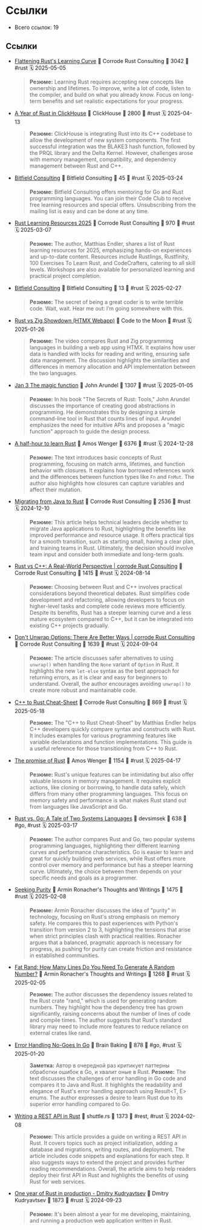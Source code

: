 # Ссылки

- Всего ссылок: 19

## Ссылки

- [Flattening Rust's Learning Curve](https://corrode.dev/blog/flattening-rusts-learning-curve/) 👤 Corrode Rust Consulting 💬 3042 🔖 #rust 🗓️ 2025-05-05
    > **Резюме:** Learning Rust requires accepting new concepts like ownership and lifetimes. To improve, write a lot of code, listen to the compiler, and build on what you already know. Focus on long-term benefits and set realistic expectations for your progress.
- [A Year of Rust in ClickHouse](https://clickhouse.com/blog/rust) 👤 ClickHouse 💬 2800 🔖 #rust 🗓️ 2025-04-13
    > **Резюме:** ClickHouse is integrating Rust into its C++ codebase to allow the development of new system components. The first successful integration was the BLAKE3 hash function, followed by the PRQL library and the Delta Kernel. However, challenges arose with memory management, compatibility, and dependency management between Rust and C++.
- [Bitfield Consulting](https://bitfieldconsulting.com/posts/things-fall-apart) 👤 Bitfield Consulting 💬 45 🔖 #rust 🗓️ 2025-03-24
    > **Резюме:** Bitfield Consulting offers mentoring for Go and Rust programming languages. You can join their Code Club to receive free learning resources and special offers. Unsubscribing from the mailing list is easy and can be done at any time.
- [Rust Learning Resources 2025](https://corrode.dev/blog/rust-learning-resources-2025/) 👤 Corrode Rust Consulting 💬 970 🔖 #rust 🗓️ 2025-03-07
    > **Резюме:** The author, Matthias Endler, shares a list of Rust learning resources for 2025, emphasizing hands-on experiences and up-to-date content. Resources include Rustlings, Rustfinity, 100 Exercises To Learn Rust, and CodeCrafters, catering to all skill levels. Workshops are also available for personalized learning and practical project completion.
- [Bitfield Consulting](https://bitfieldconsulting.com/posts/writing-terrible-code) 👤 Bitfield Consulting 💬 13 🔖 #rust 🗓️ 2025-02-27
    > **Резюме:** The secret of being a great coder is to write terrible code. Wait, wait. Hear me out: I’m going somewhere with this.
- [Rust vs Zig Showdown (HTMX Webapp)](https://www.youtube.com/watch?v=hWaaG9sN_Z8) 👤 Code to the Moon 🔖 #rust 🗓️ 2025-01-26
    > **Резюме:** The video compares Rust and Zig programming languages in building a web app using HTMX. It explains how user data is handled with locks for reading and writing, ensuring safe data management. The discussion highlights the similarities and differences in memory allocation and API implementation between the two languages.
- [Jan 3 The magic function](https://bitfieldconsulting.com/posts/magic-function) 👤 John Arundel 💬 1307 🔖 #rust 🗓️ 2025-01-05
    > **Резюме:** In his book "The Secrets of Rust: Tools," John Arundel discusses the importance of creating good abstractions in programming. He demonstrates this by designing a simple command-line tool in Rust that counts lines of input. Arundel emphasizes the need for intuitive APIs and proposes a "magic function" approach to guide the design process.
- [A half-hour to learn Rust](https://fasterthanli.me/articles/a-half-hour-to-learn-rust) 👤 Amos Wenger 💬 6376 🔖 #rust 🗓️ 2024-12-28
    > **Резюме:** The text introduces basic concepts of Rust programming, focusing on match arms, lifetimes, and function behavior with closures. It explains how borrowed references work and the differences between function types like `Fn` and `FnMut`. The author also highlights how closures can capture variables and affect their mutation.
- [Migrating from Java to Rust](https://corrode.dev/migration-guides/java-to-rust/) 👤 Corrode Rust Consulting 💬 2536 🔖 #rust 🗓️ 2024-12-10
    > **Резюме:** This article helps technical leaders decide whether to migrate Java applications to Rust, highlighting the benefits like improved performance and resource usage. It offers practical tips for a smooth transition, such as starting small, having a clear plan, and training teams in Rust. Ultimately, the decision should involve team input and consider both immediate and long-term goals.
- [Rust vs C++: A Real-World Perspective | corrode Rust Consulting](https://corrode.dev/blog/cpp-rust-interop/) 👤 Corrode Rust Consulting 💬 1415 🔖 #rust 🗓️ 2024-08-14
    > **Резюме:** Choosing between Rust and C++ involves practical considerations beyond theoretical debates. Rust simplifies code development and refactoring, allowing developers to focus on higher-level tasks and complete code reviews more efficiently. Despite its benefits, Rust has a steeper learning curve and a less mature ecosystem compared to C++, but it can be integrated into existing C++ projects gradually.
- [Don't Unwrap Options: There Are Better Ways | corrode Rust Consulting](https://corrode.dev/blog/rust-option-handling-best-practices/) 👤 Corrode Rust Consulting 💬 1639 🔖 #rust 🗓️ 2024-09-04
    > **Резюме:** The article discusses safer alternatives to using `unwrap()` when handling the `None` variant of `Option` in Rust. It highlights the new `let-else` syntax as the best approach for returning errors, as it is clear and easy for beginners to understand. Overall, the author encourages avoiding `unwrap()` to create more robust and maintainable code.
- [C++ to Rust Cheat-Sheet](https://corrode.dev/learn/migration-guides/cpp-to-rust/) 👤 Corrode Rust Consulting 💬 869 🔖 #rust 🗓️ 2025-05-18
    > **Резюме:** The "C++ to Rust Cheat-Sheet" by Matthias Endler helps C++ developers quickly compare syntax and constructs with Rust. It includes examples for various programming features like variable declarations and function implementations. This guide is a useful reference for those transitioning from C++ to Rust.
- [The promise of Rust](https://fasterthanli.me/articles/the-promise-of-rust) 👤 Amos Wenger 💬 1154 🔖 #rust 🗓️ 2025-04-17
    > **Резюме:** Rust's unique features can be intimidating but also offer valuable lessons in memory management. It requires explicit actions, like cloning or borrowing, to handle data safely, which differs from many other programming languages. This focus on memory safety and performance is what makes Rust stand out from languages like JavaScript and Go.
- [Rust vs. Go: A Tale of Two Systems Languages](https://smsk.dev/2025/03/16/rust-vs-go-a-tale-of-two-systems-languages/) 👤 devsimsek 💬 638 🔖 #go, #rust 🗓️ 2025-03-17
    > **Резюме:** The author compares Rust and Go, two popular systems programming languages, highlighting their different learning curves and performance characteristics. Go is easier to learn and great for quickly building web services, while Rust offers more control over memory and performance but has a steeper learning curve. Ultimately, the choice between them depends on your specific needs and goals as a programmer.
- [Seeking Purity](http://lucumr.pocoo.org/2025/2/8/seeking-purity) 👤 Armin Ronacher's Thoughts and Writings 💬 1475 🔖 #rust 🗓️ 2025-02-08
    > **Резюме:** Armin Ronacher discusses the idea of "purity" in technology, focusing on Rust's strong emphasis on memory safety. He compares this to past experiences with Python's transition from version 2 to 3, highlighting the tensions that arise when strict principles clash with practical realities. Ronacher argues that a balanced, pragmatic approach is necessary for progress, as pushing for purity can create friction and resistance in established communities.
- [Fat Rand: How Many Lines Do You Need To Generate A Random Number?](http://lucumr.pocoo.org/2025/2/4/fat-rand) 👤 Armin Ronacher's Thoughts and Writings 💬 1268 🔖 #rust 🗓️ 2025-02-05
    > **Резюме:** The author discusses the dependency issues related to the Rust crate "rand," which is used for generating random numbers. They highlight how the dependency tree has grown significantly, raising concerns about the number of lines of code and compile times. The author suggests that Rust's standard library may need to include more features to reduce reliance on external crates like rand.
- [Error Handling No-Goes In Go](https://brainbaking.com/post/2024/03/error-handling-no-goes-in-go/) 👤 Brain Baking 💬 878 🔖 #go, #rust 🗓️ 2025-01-20
    > **Заметка:** Автор в очередной раз критикует паттерны обработки ошибок в Go, и хвалит оные в Rust.
    > **Резюме:** The text discusses the challenges of error handling in Go code and compares it to Java and Rust. It highlights the readability and elegance of Rust's error handling approach using Result<T, E> enums. The author expresses a desire to learn Rust due to its superior error handling compared to Go.
- [Writing a REST API in Rust](https://www.shuttle.rs/blog/2024/01/31/write-a-rest-api-rust) 👤 shuttle.rs 💬 1373 🔖 #rest, #rust 🗓️ 2024-02-08
    > **Резюме:** This article provides a guide on writing a REST API in Rust. It covers topics such as project initialization, adding a database and migrations, writing routes, and deployment. The article includes code snippets and explanations for each step. It also suggests ways to extend the project and provides further reading recommendations. Overall, the article aims to help readers deploy their first API in Rust and highlights the benefits of using Rust for web services.
- [One year of Rust in production - Dmitry Kudryavtsev](https://yieldcode.blog/post/one-year-of-rust-in-production/) 👤 Dmitry Kudryavtsev 💬 1873 🔖 #rust 🗓️ 2024-09-23
    > **Резюме:** It's been almost a year for me developing, maintaining, and running a production web application written in Rust.
